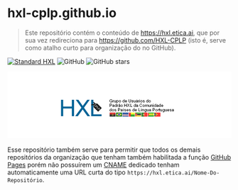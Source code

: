 # hxl-cplp.github.io
> Este repositório contém o conteúdo de <https://hxl.etica.ai>, que por sua
> vez redireciona para <https://github.com/HXL-CPLP> (isto é, serve como atalho
> curto para organização do no GitHub).

[![Standard HXL](https://img.shields.io/badge/Standard-HXL-%23F26459)](https://hxlstandard.org/)
![GitHub](https://img.shields.io/github/license/HXL-CPLP/hxl-cplp.github.io)
![GitHub stars](https://img.shields.io/github/stars/HXL-CPLP/hxl-cplp.github.io?style=social)

[![Grupo de Usuários do Padrão HXL da Comunidade dos Países de Língua Portuguesa](img/banner-hxl-cplp.png)](https://hxlstandard.org/)

Esse repositório também serve para permitir que todos os demais repositórios da
organização que tenham também habilitada a função [GitHub Pages](https://help.github.com/pt/github/working-with-github-pages/about-github-pages) porém não
possuírem um [CNAME](CNAME) dedicado tenham automaticamente uma URL curta do
tipo `https://hxl.etica.ai/Nome-Do-Repositório`.
